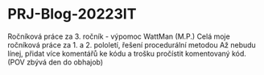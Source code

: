 # PRJ-Blog-20223IT
Ročníková práce za 3. ročník  - výpomoc WattMan (M.P.)
Celá moje ročníková práce za 1. a 2. pololetí, řešení procedurální metodou
Až nebudu línej, přidat více komentářů ke kódu a trošku pročístit komentovaný kód. (POV zbývá den do obhajob)
